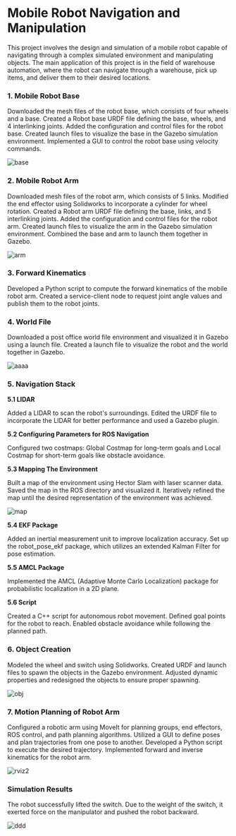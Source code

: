 # Mobile Robot Navigation and Manipulation


This project involves the design and simulation of a mobile robot capable of navigating through a complex simulated environment and manipulating objects. The main application of this project is in the field of warehouse automation, where the robot can navigate through a warehouse, pick up items, and deliver them to their desired locations.

### 1. Mobile Robot Base
Downloaded the mesh files of the robot base, which consists of four wheels and a base.
Created a Robot base URDF file defining the base, wheels, and 4 interlinking joints.
Added the configuration and control files for the robot base.
Created launch files to visualize the base in the Gazebo simulation environment.
Implemented a GUI to control the robot base using velocity commands.

![base](https://github.com/upasana099/Autonomous-Navigation-of-Mobile-Manipulator/assets/89516193/47be5231-27ac-4bb8-8c66-add1c1eefd47)



### 2. Mobile Robot Arm
Downloaded mesh files of the robot arm, which consists of 5 links.
Modified the end effector using Solidworks to incorporate a cylinder for wheel rotation.
Created a Robot arm URDF file defining the base, links, and 5 interlinking joints.
Added the configuration and control files for the robot arm.
Created launch files to visualize the arm in the Gazebo simulation environment.
Combined the base and arm to launch them together in Gazebo.

![arm](https://github.com/upasana099/Autonomous-Navigation-of-Mobile-Manipulator/assets/89516193/c82bd995-21b0-4a9d-b9e3-4c7cc8dd4fa1)


### 3. Forward Kinematics
Developed a Python script to compute the forward kinematics of the mobile robot arm.
Created a service-client node to request joint angle values and publish them to the robot joints.
### 4. World File
Downloaded a post office world file environment and visualized it in Gazebo using a launch file.
Created a launch file to visualize the robot and the world together in Gazebo.

![aaaa](https://github.com/upasana099/Autonomous-Navigation-of-Mobile-Manipulator/assets/89516193/075b8847-9253-4020-8367-97893a2d896b)


### 5. Navigation Stack


**5.1 LIDAR**


Added a LIDAR to scan the robot's surroundings.
Edited the URDF file to incorporate the LIDAR for better performance and used a Gazebo plugin.


**5.2 Configuring Parameters for ROS Navigation**


Configured two costmaps: Global Costmap for long-term goals and Local Costmap for short-term goals like obstacle avoidance.


**5.3 Mapping The Environment**


Built a map of the environment using Hector Slam with laser scanner data.
Saved the map in the ROS directory and visualized it.
Iteratively refined the map until the desired representation of the environment was achieved.

![map](https://github.com/upasana099/Autonomous-Navigation-of-Mobile-Manipulator/assets/89516193/40e0f300-32a2-4ca4-8e03-5f235ad8423b)


**5.4 EKF Package**


Added an inertial measurement unit to improve localization accuracy.
Set up the robot_pose_ekf package, which utilizes an extended Kalman Filter for pose estimation.


**5.5 AMCL Package**


Implemented the AMCL (Adaptive Monte Carlo Localization) package for probabilistic localization in a 2D plane.


**5.6 Script**


Created a C++ script for autonomous robot movement.
Defined goal points for the robot to reach.
Enabled obstacle avoidance while following the planned path.


### 6. Object Creation
Modeled the wheel and switch using Solidworks.
Created URDF and launch files to spawn the objects in the Gazebo environment.
Adjusted dynamic properties and redesigned the objects to ensure proper spawning.

![obj](https://github.com/upasana099/Autonomous-Navigation-of-Mobile-Manipulator/assets/89516193/90baad05-c201-4b68-9970-e48319eed63c)



### 7. Motion Planning of Robot Arm
Configured a robotic arm using MoveIt for planning groups, end effectors, ROS control, and path planning algorithms.
Utilized a GUI to define poses and plan trajectories from one pose to another.
Developed a Python script to execute the desired trajectory.
Implemented forward and inverse kinematics for the robot arm.


![rviz2](https://github.com/upasana099/Autonomous-Navigation-of-Mobile-Manipulator/assets/89516193/f2b2660b-2203-4e37-b0f6-902a04723e48)



### Simulation Results
The robot successfully lifted the switch.
Due to the weight of the switch, it exerted force on the manipulator and pushed the robot backward.


![ddd](https://github.com/upasana099/Autonomous-Navigation-of-Mobile-Manipulator/assets/89516193/c8fdd40d-8947-4ea1-a548-d21188ef8233)

